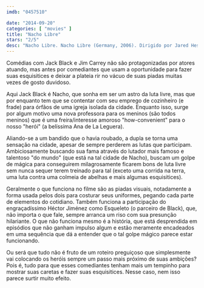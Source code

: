 ```yaml
---
imdb: "0457510"

date: "2014-09-20"
categories: [ "movies" ]
title: "Nacho Libre"
stars: "2/5"
desc: "Nacho Libre. Nacho Libre (Germany, 2006). Dirigido por Jared Hess. Escrito por Jared Hess, Jerusha Hess, Mike White. Com Jack Black, Ana de la Reguera, Héctor Jiménez, Darius Rose, Moises Arias, Diego Eduardo Gomez, Carlos Maycotte, Richard Montoya, Cesar Gonzalez."
---
```

Comédias com Jack Black e Jim Carrey não são protagonizadas por atores atuando, mas antes por comediantes que usam a oportunidade para fazer suas esquisitices e deixar a plateia rir no vácuo de suas piadas muitas vezes de gosto duvidoso.

Aqui Jack Black é Nacho, que sonha em ser um astro da luta livre, mas que por enquanto tem que se contentar com seu emprego de cozinheiro (e frade) para órfãos de uma igreja isolada da cidade. Enquanto isso, surge por algum motivo uma nova professora para os meninos (são todos meninos) que é uma freira/interesse amoroso "how-convenient" para o nosso "herói" (a belíssima Ana de La Leguera).

Aliando-se a um bandido que o havia roubado, a dupla se torna uma sensação na cidade, apesar de sempre perderem as lutas que participam. Ambiciosamente buscando sua fama através do lutador mais famoso e talentoso "do mundo" (que está na tal cidade de Nacho), buscam um golpe de mágica para conseguirem milagrosamente ficarem bons de luta livre sem nunca sequer terem treinado para tal (exceto uma corrida na terra, uma luta contra uma colmeia de abelhas e mais algumas esquisitices).

Geralmente o que funciona no filme são as piadas visuais, notadamente a forma usada pelos dois para costurar seus uniformes, pegando cada parte de elementos do cotidiano. Também funciona a participação do engraçadíssimo Héctor Jiménez como Esqueleto (o parceiro de Black), que, não importa o que fale, sempre arranca um riso com sua presunção hilariante. O que não funciona mesmo é a história, que está desprendida em episódios que não ganham impulso algum e estão meramente encadeados em uma sequência que dá a entender que o tal golpe mágico parece estar funcionando.

Ou será que tudo não é fruto de um roteiro preguiçoso que simplesmente vai colocando os heróis sempre um passo mais próximo de suas ambições? Pois é, tudo para que esses comediantes tenham mais um tempinho para mostrar suas caretas e fazer suas esquisitices. Nesse caso, nem isso parece surtir muito efeito.
